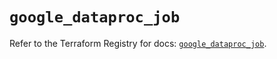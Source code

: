 # `google_dataproc_job`

Refer to the Terraform Registry for docs: [`google_dataproc_job`](https://registry.terraform.io/providers/hashicorp/google-beta/6.49.1/docs/resources/google_dataproc_job).
